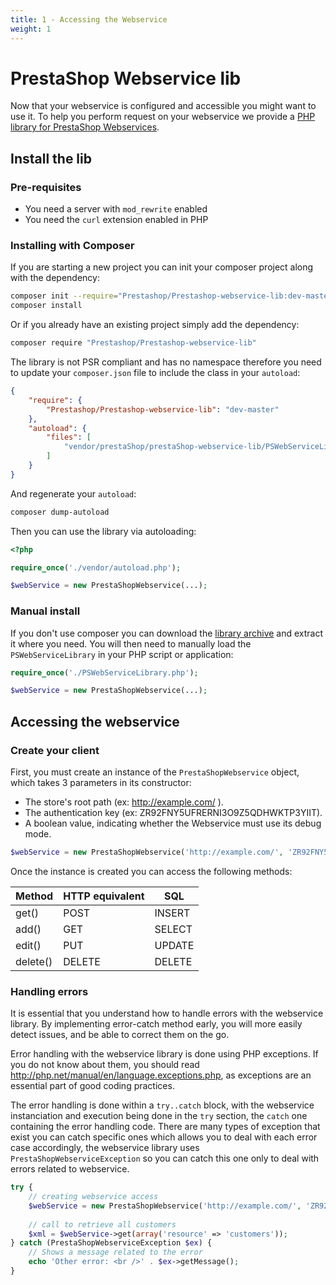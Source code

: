 ```yaml
---
title: 1 - Accessing the Webservice
weight: 1
---
```


# PrestaShop Webservice lib

Now that your webservice is configured and accessible you might want to use it. To help you perform request on your webservice we provide a [PHP library for PrestaShop Webservices](https://github.com/PrestaShop/PrestaShop-webservice-lib).

## Install the lib

### Pre-requisites

* You need a server with `mod_rewrite` enabled
* You need the `curl` extension enabled in PHP

### Installing with Composer

If you are starting a new project you can init your composer project along with the dependency:

```bash
composer init --require="Prestashop/Prestashop-webservice-lib:dev-master" -n  
composer install
```

Or if you already have an existing project simply add the dependency:

```bash
composer require "Prestashop/Prestashop-webservice-lib"  
```

The library is not PSR compliant and has no namespace therefore you need to update your `composer.json` file to include the class in your `autoload`:

```json
{
    "require": {
        "Prestashop/Prestashop-webservice-lib": "dev-master"
    },
    "autoload": {
        "files": [
            "vendor/prestaShop/prestaShop-webservice-lib/PSWebServiceLibrary.php"
        ]
    }
}
```

And regenerate your `autoload`:

```bash
composer dump-autoload
```

Then you can use the library via autoloading:

```php
<?php

require_once('./vendor/autoload.php');

$webService = new PrestaShopWebservice(...);
```

### Manual install

If you don't use composer you can download the [library archive](https://github.com/PrestaShop/PrestaShop-webservice-lib/archive/master.zip) and extract it where you need.
You will then need to manually load the `PSWebServiceLibrary` in your PHP script or application:

```php
require_once('./PSWebServiceLibrary.php');

$webService = new PrestaShopWebservice(...);
```

## Accessing the webservice

### Create your client

First, you must create an instance of the `PrestaShopWebservice` object, which takes 3 parameters in its constructor:

- The store's root path (ex: http://example.com/ ).
- The authentication key (ex: ZR92FNY5UFRERNI3O9Z5QDHWKTP3YIIT).
- A boolean value, indicating whether the Webservice must use its debug mode.

```php
$webService = new PrestaShopWebservice('http://example.com/', 'ZR92FNY5UFRERNI3O9Z5QDHWKTP3YIIT', false);
```

Once the instance is created you can access the following methods:

| Method   | HTTP equivalent   | SQL    |
|----------|-------------------|--------|
| get()    | POST              | INSERT |
| add()    | GET               | SELECT |
| edit()   | PUT               | UPDATE |
| delete() | DELETE            | DELETE |

### Handling errors

It is essential that you understand how to handle errors with the webservice library. By implementing error-catch method early, you will more easily detect issues, and be able to correct them on the go.

Error handling with the webservice library is done using PHP exceptions. If you do not know about them, you should read http://php.net/manual/en/language.exceptions.php, as exceptions are an essential part of good coding practices.

The error handling is done within a `try..catch` block, with the webservice instanciation and execution being done in the `try` section, the `catch` one containing the error handling code. There are many types of exception that exist you can catch specific ones which allows you to deal with each error case accordingly, the webservice library uses `PrestaShopWebserviceException` so you can catch this one only to deal with errors related to webservice.

```php
try {
    // creating webservice access
    $webService = new PrestaShopWebservice('http://example.com/', 'ZR92FNY5UFRERNI3O9Z5QDHWKTP3YIIT', false);
 
    // call to retrieve all customers
    $xml = $webService->get(array('resource' => 'customers'));
} catch (PrestaShopWebserviceException $ex) {
    // Shows a message related to the error
    echo 'Other error: <br />' . $ex->getMessage();
}
```
